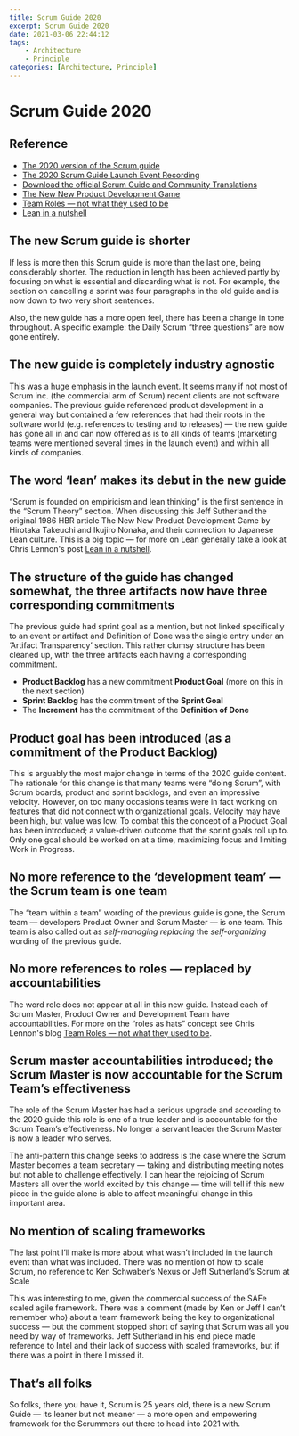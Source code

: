 ```yaml
---
title: Scrum Guide 2020
excerpt: Scrum Guide 2020
date: 2021-03-06 22:44:12
tags:
    - Architecture
    - Principle
categories: [Architecture, Principle]
---
```


# Scrum Guide 2020

## Reference

- [The 2020 version of the Scrum guide](https://scrumguides.org/scrum-guide.html)
- [The 2020 Scrum Guide Launch Event Recording](https://www.scrum.org/resources/2020-scrum-guide-launch-event-recording)
- [Download the official Scrum Guide and Community Translations](https://scrumguides.org/download.html)
- [The New New Product Development Game](https://hbr.org/1986/01/the-new-new-product-development-game)
- [Team Roles — not what they used to be](https://chrisjameslennon.medium.com/team-roles-not-what-they-used-to-be-6d86d7d0e6d)
- [Lean in a nutshell](https://chrisjameslennon.medium.com/lean-in-a-nutshell-8d22997c19c7)

## The new Scrum guide is shorter

If less is more then this Scrum guide is more than the last one, being considerably shorter. The reduction in length has been achieved partly by focusing on what is essential and discarding what is not. For example, the section on cancelling a sprint was four paragraphs in the old guide and is now down to two very short sentences.

Also, the new guide has a more open feel, there has been a change in tone throughout. A specific example: the Daily Scrum “three questions” are now gone entirely.

## The new guide is completely industry agnostic

This was a huge emphasis in the launch event. It seems many if not most of Scrum inc. (the commercial arm of Scrum) recent clients are not software companies. The previous guide referenced product development in a general way but contained a few references that had their roots in the software world (e.g. references to testing and to releases) — the new guide has gone all in and can now offered as is to all kinds of teams (marketing teams were mentioned several times in the launch event) and within all kinds of companies.

## The word ‘lean’ makes its debut in the new guide

“Scrum is founded on empiricism and lean thinking” is the first sentence in the “Scrum Theory” section. When discussing this Jeff Sutherland the original 1986 HBR article The New New Product Development Game by Hirotaka Takeuchi and Ikujiro Nonaka, and their connection to Japanese Lean culture. This is a big topic — for more on Lean generally take a look at Chris Lennon's post [Lean in a nutshell](https://chrisjameslennon.medium.com/lean-in-a-nutshell-8d22997c19c7).

## The structure of the guide has changed somewhat, the three artifacts now have three corresponding commitments

The previous guide had sprint goal as a mention, but not linked specifically to an event or artifact and Definition of Done was the single entry under an ‘Artifact Transparency’ section. This rather clumsy structure has been cleaned up, with the three artifacts each having a corresponding commitment.

- **Product Backlog** has a new commitment **Product Goal** (more on this in the next section)
- **Sprint Backlog** has the commitment of the **Sprint Goal**
- The **Increment** has the commitment of the **Definition of Done**

## Product goal has been introduced (as a commitment of the Product Backlog)

This is arguably the most major change in terms of the 2020 guide content. The rationale for this change is that many teams were “doing Scrum”, with Scrum boards, product and sprint backlogs, and even an impressive velocity. However, on too many occasions teams were in fact working on features that did not connect with organizational goals. Velocity may have been high, but value was low. To combat this the concept of a Product Goal has been introduced; a value-driven outcome that the sprint goals roll up to. Only one goal should be worked on at a time, maximizing focus and limiting Work in Progress.

## No more reference to the ‘development team’ — the Scrum team is one team

The “team within a team” wording of the previous guide is gone, the Scrum team — developers Product Owner and Scrum Master — is one team. This team is also called out as _self-managing replacing_ the _self-organizing_ wording of the previous guide.

## No more references to roles — replaced by accountabilities

The word role does not appear at all in this new guide. Instead each of Scrum Master, Product Owner and Development Team have accountabilities. For more on the “roles as hats” concept see Chris Lennon's blog [Team Roles — not what they used to be](https://chrisjameslennon.medium.com/team-roles-not-what-they-used-to-be-6d86d7d0e6d).

## Scrum master accountabilities introduced; the Scrum Master is now accountable for the Scrum Team’s effectiveness

The role of the Scrum Master has had a serious upgrade and according to the 2020 guide this role is one of a true leader and is accountable for the Scrum Team’s effectiveness. No longer a servant leader the Scrum Master is now a leader who serves.

The anti-pattern this change seeks to address is the case where the Scrum Master becomes a team secretary — taking and distributing meeting notes but not able to challenge effectively. I can hear the rejoicing of Scrum Masters all over the world excited by this change — time will tell if this new piece in the guide alone is able to affect meaningful change in this important area.

## No mention of scaling frameworks

The last point I’ll make is more about what wasn’t included in the launch event than what was included. There was no mention of how to scale Scrum, no reference to Ken Schwaber’s Nexus or Jeff Sutherland’s Scrum at Scale

This was interesting to me, given the commercial success of the SAFe scaled agile framework. There was a comment (made by Ken or Jeff I can’t remember who) about a team framework being the key to organizational success — but the comment stopped short of saying that Scrum was all you need by way of frameworks. Jeff Sutherland in his end piece made reference to Intel and their lack of success with scaled frameworks, but if there was a point in there I missed it.

## That’s all folks

So folks, there you have it, Scrum is 25 years old, there is a new Scrum Guide — its leaner but not meaner — a more open and empowering framework for the Scrummers out there to head into 2021 with.
